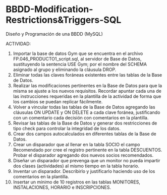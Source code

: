 # BBDD-Modification-Restrictions&Triggers-SQL
Diseño y Programación de una BBDD (MySQL)

ACTIVIDAD:

1. Importar la base de datos Gym que se encuentra en el archivo FP.046_PRODUCTO1_script.sql, al servidor de Base de Datos, sustituyendo la sentencia USE Gym; por el nombre del SCHEMA asignado al grupo y eliminando la cláusula DROP.
2. Eliminar todas las claves foráneas existentes entre las tablas de la Base de Datos.
3. Realizar las modificaciones pertinentes en la Base de Datos para que la misma se ajuste a los nuevos requisitos. Recordar apuntar cada una de las instrucciones requeridas en la plantilla de la actividad de forma que los cambios se puedan replicar fácilmente.
4. Volver a vincular todas las tablas de la Base de Datos agregando las cláusulas ON UPDATE y ON DELETE a cada clave foránea, justificando con un comentario cada decisión con comentarios en la plantilla.
5. Revisar las tablas de la Base de Datos y generar dos restricciones de tipo check para controlar la integridad de los datos.
6. Crear dos campos autocalculados en diferentes tablas de la Base de Datos.
7. Crear un disparador que al llenar en la tabla SOCIO el campo Recomendado por cree el registro pertinente en la tabla DESCUENTOS. Probar el disparador agregando dos nuevos socios recomendados.
8. Diseñar un disparador que prevenga que un monitor no pueda impartir dos clases (actividades) al mismo tiempo en la tabla horario.
9. Inventar un disparador. Describirlo y justificarlo haciendo uso de los comentarios en la plantilla.
10. Insertar un mínimo de 10 registros en las tablas MONITORES, INSTALACIONES, HORARIO e INSCRIPCIONES.
